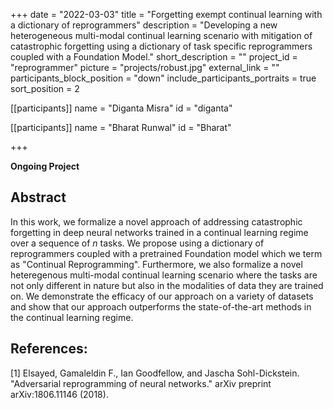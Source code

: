 +++
date = "2022-03-03"
title = "Forgetting exempt continual learning with a dictionary of reprogrammers"
description = "Developing a new heterogeneous multi-modal continual learning scenario with mitigation of catastrophic forgetting using a dictionary of task specific reprogrammers coupled with a Foundation Model."
short_description = ""
project_id = "reprogrammer"
picture = "projects/robust.jpg"
external_link = ""
participants_block_position = "down"
include_participants_portraits = true
sort_position = 2

[[participants]]
    name = "Diganta Misra"
    id = "diganta"

[[participants]]
    name = "Bharat Runwal"
    id = "Bharat"

+++

**Ongoing Project**

## Abstract

In this work, we formalize a novel approach of addressing catastrophic forgetting in deep neural networks trained in a continual learning regime over a sequence of $n$ tasks. We propose using a dictionary of reprogrammers coupled with a pretrained Foundation model which we term as "Continual Reprogramming". Furthermore, we also formalize a novel heteregenous multi-modal continual learning scenario where the tasks are not only different in nature but also in the modalities of data they are trained on. We demonstrate the efficacy of our approach on a variety of datasets and show that our approach outperforms the state-of-the-art methods in the continual learning regime.

## References:

[1] Elsayed, Gamaleldin F., Ian Goodfellow, and Jascha Sohl-Dickstein. "Adversarial reprogramming of neural networks." arXiv preprint arXiv:1806.11146 (2018).